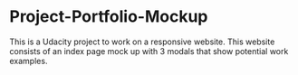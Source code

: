 # Project-Portfolio-Mockup
This is a Udacity project to work on a responsive website.
This website consists of an index page mock up with 3 modals that show potential work examples.

